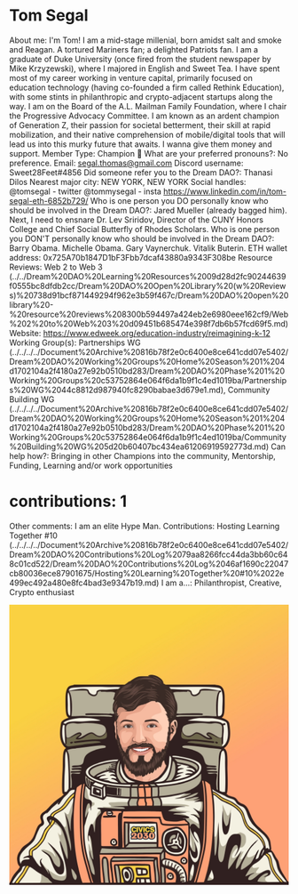 # Tom Segal

About me: I'm Tom! I am a mid-stage millenial, born amidst salt and smoke and Reagan. A tortured Mariners fan; a delighted Patriots fan. I am a graduate of Duke University (once fired from the student newspaper by Mike Krzyzewski), where I majored in English and Sweet Tea. I have spent most of my career working in venture capital, primarily focused on education technology (having co-founded a firm called Rethink Education), with some stints in philanthropic and crypto-adjacent startups along the way. I am on the Board of the A.L. Mailman Family Foundation, where I chair the Progressive Advocacy Committee. I am known as an ardent champion of Generation Z, their passion for societal betterment, their skill at rapid mobilization, and their native comprehension of mobile/digital tools that will lead us into this murky future that awaits. I wanna give them money and support.
Member Type: Champion 🙌
What are your preferred pronouns?: No preference.
Email: segal.thomas@gmail.com
Discord username: Sweet28Feet#4856
Did someone refer you to the Dream DAO?: Thanasi Dilos
Nearest major city: NEW YORK, NEW YORK
Social handles: @tomsegal - twitter
@tommysegal - insta
https://www.linkedin.com/in/tom-segal-eth-6852b729/
Who is one person you DO personally know who should be involved in the Dream DAO?: Jared Mueller (already bagged him). Next, I need to ensnare Dr. Lev Sriridov, Director of the CUNY Honors College and Chief Social Butterfly of Rhodes Scholars. 
Who is one person you DON'T personally know who should be involved in the Dream DAO?: Barry Obama. Michelle Obama. Gary Vaynerchuk. Vitalik Buterin.
ETH wallet address: 0x725A70b1847D1bF3Fbb7dcaf43880a9343F308be
Resource Reviews: Web 2 to Web 3 (../../Dream%20DAO%20Learning%20Resources%2009d28d2fc90244639f0555bc8dfdb2cc/Dream%20DAO%20Open%20Library%20(w%20Reviews)%20738d91bcf871449294f962e3b59f467c/Dream%20DAO%20open%20library%20-%20resource%20reviews%208300b594497a424eb2e6980eee162cf9/Web%202%20to%20Web%203%20d09451b685474e398f7db6b57fcd69f5.md)
Website: https://www.edweek.org/education-industry/reimagining-k-12
Working Group(s): Partnerships WG (../../../../Document%20Archive%20816b78f2e0c6400e8ce641cdd07e5402/Dream%20DAO%20Working%20Groups%20Home%20Season%201%204d1702104a2f4180a27e92b0510bd283/Dream%20DAO%20Phase%201%20Working%20Groups%20c53752864e064f6da1b9f1c4ed1019ba/Partnerships%20WG%2044c8812d987940fc8290babae3d679e1.md), Community Building WG (../../../../Document%20Archive%20816b78f2e0c6400e8ce641cdd07e5402/Dream%20DAO%20Working%20Groups%20Home%20Season%201%204d1702104a2f4180a27e92b0510bd283/Dream%20DAO%20Phase%201%20Working%20Groups%20c53752864e064f6da1b9f1c4ed1019ba/Community%20Building%20WG%205d20b60407bc434ea61206919592773d.md)
Can help how?: Bringing in other Champions into the community, Mentorship, Funding, Learning and/or work opportunities
# contributions: 1
Other comments: I am an elite Hype Man.
Contributions: Hosting Learning Together #10 (../../../../Document%20Archive%20816b78f2e0c6400e8ce641cdd07e5402/Dream%20DAO%20Contributions%20Log%2079aa8266fcc44da3bb60c648c01cd522/Dream%20DAO%20Contributions%20Log%2046af1690c22047cb80036ece87901675/Hosting%20Learning%20Together%20#10%2022e499ec492a480e8fc4bad3e9347b19.md)
I am a...: Philanthropist, Creative, Crypto enthusiast

![Untitled](../../Dream%20DAO%20Voting%20Member%20List%201790792012994a419257db8f8a7807ff/%5BS2%5D%20Dream%20DAO%20Founding%20Voting%20Member%20List%202c05a57dde504a87a8ced236cce0b149/Tom%20Segal%20210ab75d0d46496d8459f92216410bee/Untitled.png)